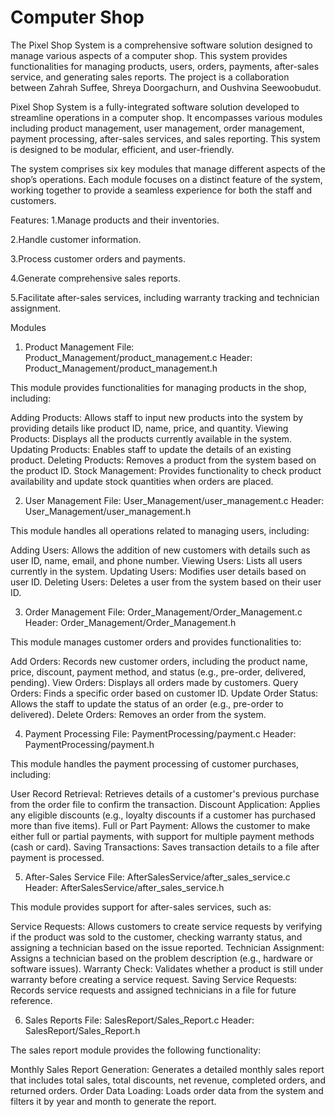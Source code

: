 # Computer Shop


The Pixel Shop System is a comprehensive software solution designed to manage various aspects of a computer shop. This system provides functionalities for managing products, users, orders, payments, after-sales service, and generating sales reports. The project is a collaboration between Zahrah Suffee, Shreya Doorgachurn, and Oushvina Seewoobudut.

Pixel Shop System is a fully-integrated software solution developed to streamline operations in a computer shop. It encompasses various modules including product management, user management, order management, payment processing, after-sales services, and sales reporting. This system is designed to be modular, efficient, and user-friendly.

The system comprises six key modules that manage different aspects of the shop’s operations. Each module focuses on a distinct feature of the system, working together to provide a seamless experience for both the staff and customers.

Features:
1.Manage products and their inventories.

2.Handle customer information.

3.Process customer orders and payments.

4.Generate comprehensive sales reports.

5.Facilitate after-sales services, including warranty tracking and technician assignment.

Modules

1. Product Management
File: Product_Management/product_management.c
Header: Product_Management/product_management.h

This module provides functionalities for managing products in the shop, including:

Adding Products: Allows staff to input new products into the system by providing details like product ID, name, price, and quantity.
Viewing Products: Displays all the products currently available in the system.
Updating Products: Enables staff to update the details of an existing product.
Deleting Products: Removes a product from the system based on the product ID.
Stock Management: Provides functionality to check product availability and update stock quantities when orders are placed.


2. User Management
File: User_Management/user_management.c
Header: User_Management/user_management.h

This module handles all operations related to managing users, including:

Adding Users: Allows the addition of new customers with details such as user ID, name, email, and phone number.
Viewing Users: Lists all users currently in the system.
Updating Users: Modifies user details based on user ID.
Deleting Users: Deletes a user from the system based on their user ID.


3. Order Management
File: Order_Management/Order_Management.c
Header: Order_Management/Order_Management.h

This module manages customer orders and provides functionalities to:

Add Orders: Records new customer orders, including the product name, price, discount, payment method, and status (e.g., pre-order, delivered, pending).
View Orders: Displays all orders made by customers.
Query Orders: Finds a specific order based on customer ID.
Update Order Status: Allows the staff to update the status of an order (e.g., pre-order to delivered).
Delete Orders: Removes an order from the system.


4. Payment Processing
File: PaymentProcessing/payment.c
Header: PaymentProcessing/payment.h

This module handles the payment processing of customer purchases, including:

User Record Retrieval: Retrieves details of a customer's previous purchase from the order file to confirm the transaction.
Discount Application: Applies any eligible discounts (e.g., loyalty discounts if a customer has purchased more than five items).
Full or Part Payment: Allows the customer to make either full or partial payments, with support for multiple payment methods (cash or card).
Saving Transactions: Saves transaction details to a file after payment is processed.


5. After-Sales Service
File: AfterSalesService/after_sales_service.c
Header: AfterSalesService/after_sales_service.h

This module provides support for after-sales services, such as:

Service Requests: Allows customers to create service requests by verifying if the product was sold to the customer, checking warranty status, and assigning a technician based on the issue reported.
Technician Assignment: Assigns a technician based on the problem description (e.g., hardware or software issues).
Warranty Check: Validates whether a product is still under warranty before creating a service request.
Saving Service Requests: Records service requests and assigned technicians in a file for future reference.


6. Sales Reports
File: SalesReport/Sales_Report.c
Header: SalesReport/Sales_Report.h

The sales report module provides the following functionality:

Monthly Sales Report Generation: Generates a detailed monthly sales report that includes total sales, total discounts, net revenue, completed orders, and returned orders.
Order Data Loading: Loads order data from the system and filters it by year and month to generate the report.
